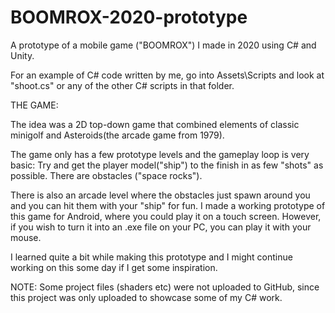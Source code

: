 # BOOMROX-2020-prototype
A prototype of a mobile game ("BOOMROX") I made in 2020 using C# and Unity.

For an example of C# code written by me, go into Assets\Scripts and look at "shoot.cs" or any of the other C# scripts in that folder.



THE GAME:

The idea was a 2D top-down game that combined elements of classic minigolf and Asteroids(the arcade game from 1979).

The game only has a few prototype levels and the gameplay loop is very basic: Try and get the player model("ship") to the finish in as few "shots" as possible. There are obstacles ("space rocks").

There is also an arcade level where the obstacles just spawn around you and you can hit them with your "ship" for fun. I made a working prototype of this game for Android, where you could play it on a touch screen. However, if you wish to turn it into an .exe file on your PC, you can play it with your mouse.

I learned quite a bit while making this prototype and I might continue working on this some day if I get some inspiration.






NOTE: Some project files (shaders etc) were not uploaded to GitHub, since this project was only uploaded to showcase some of my C# work.
